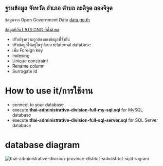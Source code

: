 ## ฐานข้อมูล จังหวัด อำเภอ ตำบล ละติจูด ลองจิจูด
ข้อมูลจาก Open Government Data [data.go.th]( https://data.go.th) 

[ข้อมูลพิกัด LAT/LONG ที่ตั้งตำบล]( https://data.go.th/DatasetDetail.aspx?id=c6d42e1b-3219-47e1-b6b7-dfe914f27910)

* ปรับปรุงความถูกต้องของข้อมูลที่ซ้ำกัน 
* ปรับข้อมูลให้อยู่ในรูปแบบ relational database 
* เพิ่ม Foreign key
* Indexing 
* Unique constraint 
* Rename column
* Surrogate Id

# How to use it/การใช้งาน

* connect to your database
* execute **thai-administrative-division-full-my-sql.sql** for MySQL database
* execute **thai-administrative-division-full-sql-server.sql** for SQL Server database 

# database diagram 
![thai-administrative-division-province-district-subdistrict-sqld-iagram](https://raw.githubusercontent.com/aaronamm/thai-administrative-division-province-district-subdistrict-sql/master/table-relationship-diagram.png)




